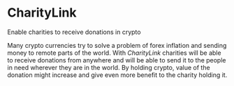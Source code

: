 # CharityLink
Enable charities to receive donations in crypto

Many crypto currencies try to solve a problem of forex inflation and sending money to remote parts of the world. With _CharityLink_ charities will be able to receive donations from anywhere and will be able to send it to the people in need wherever they are in the world. By holding crypto, value of the donation might increase and give even more benefit to the charity holding it.
